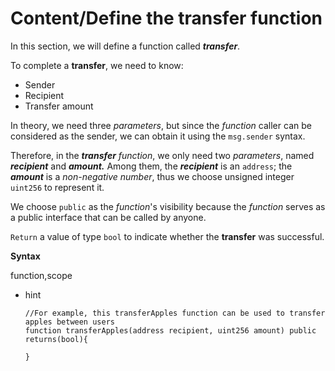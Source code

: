 # Content/Define the transfer function

In this section, we will define a function called ***transfer***.

To complete a **transfer**, we need to know:

- Sender
- Recipient
- Transfer amount

In theory, we need three *parameters*, but since the *function* caller can be considered as the sender, we can obtain it using the `msg.sender` syntax.

Therefore, in the ***transfer*** *function*, we only need two *parameters*, named ***recipient*** and ***amount.*** Among them, the ***recipient*** is an `address`; the ***amount*** is a *non-negative number*, thus we choose unsigned integer `uint256` to represent it.

We choose `public` as the *function*'s visibility because the *function* serves as a public interface that can be called by anyone.

`Return` a value of type `bool` to indicate whether the **transfer** was successful.

**Syntax**

function,scope

- hint
    
    ```solidity
    //For example, this transferApples function can be used to transfer apples between users
    function transferApples(address recipient, uint256 amount) public returns(bool){
    
    }
    ```
    
